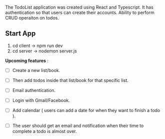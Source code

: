 The TodoList application was created using React and Typescript.
It has authentication so that users can create their accounts.
Ability to perform CRUD operaiton on todos.

## Start App
1. cd client -> npm run dev
2. cd server -> nodemon server.js


**Upcoming features** :
- [ ] Create a new list/book.
- [ ] Then add todos inside that list/book for that specific list.
- [ ] Email authentication.
- [ ] Login with Gmail/Facebook.
- [ ] Add calendar ( users can add a date for when they want to finish a todo ).
- [ ] The user should get an email and notification when their time to complete a todo is almost over.

